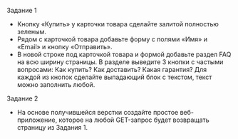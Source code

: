 Задание 1
- Кнопку «Купить» у карточки товара сделайте залитой полностью зеленым.
- Рядом с карточкой товара добавьте форму с полями «Имя» и «Email» и кнопку «Отправить».
- В новой строке под карточкой товара и формой добавьте раздел FAQ на всю ширину страницы. В разделе выведите 3 кнопки с частыми вопросами:
Как купить?
Как доставить?
Какая гарантия?
Для каждой из кнопок сделайте выпадающий блок с текстом, текст можно заполнить любой.

Задание 2
- На основе получившейся верстки создайте простое веб-приложение, которое на любой GET-запрос будет возвращать страницу из Задания 1.
